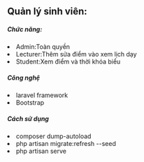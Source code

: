 <h2>Quản lý sinh viên:</h2>
<h5> Chức năng:</h5>
<li>Admin:Toàn quyền</li>
<li>Lecturer:Thêm sửa điểm vào xem lịch dạy</li>
<li>Student:Xem điểm và thời khóa biểu</li>
<h5> Công nghệ</h5>
<li>laravel framework</li>
<li>Bootstrap</li>
<h5>Cách sử dụng</h5>
<li>composer dump-autoload</li>
<li>php artisan migrate:refresh --seed</li>
<li>php artisan serve</li>

